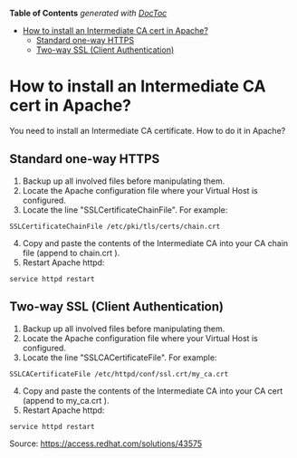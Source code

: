 <!-- START doctoc generated TOC please keep comment here to allow auto update -->
<!-- DON'T EDIT THIS SECTION, INSTEAD RE-RUN doctoc TO UPDATE -->
**Table of Contents**  *generated with [DocToc](https://github.com/thlorenz/doctoc)*

- [How to install an Intermediate CA cert in Apache?](#how-to-install-an-intermediate-ca-cert-in-apache)
  - [Standard one-way HTTPS](#standard-one-way-https)
  - [Two-way SSL (Client Authentication)](#two-way-ssl-client-authentication)

<!-- END doctoc generated TOC please keep comment here to allow auto update -->

# How to install an Intermediate CA cert in Apache?

You need to install an Intermediate CA certificate. How to do it in Apache?

## Standard one-way HTTPS

1. Backup up all involved files before manipulating them.
2. Locate the Apache configuration file where your Virtual Host is configured.
3. Locate the line "SSLCertificateChainFile". For example:
```
SSLCertificateChainFile /etc/pki/tls/certs/chain.crt
```
4. Copy and paste the contents of the Intermediate CA into your CA chain file (append to chain.crt ).
5. Restart Apache httpd:

```
service httpd restart
```

## Two-way SSL (Client Authentication)

1. Backup up all involved files before manipulating them.
2. Locate the Apache configuration file where your Virtual Host is configured.
3. Locate the line "SSLCACertificateFile". For example:
```
SSLCACertificateFile /etc/httpd/conf/ssl.crt/my_ca.crt
```
4. Copy and paste the contents of the Intermediate CA into your CA cert (append to my_ca.crt ).
5. Restart Apache httpd:
```
service httpd restart
```

Source: https://access.redhat.com/solutions/43575
